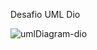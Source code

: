 Desafio UML Dio

![umlDiagram-dio](https://github.com/user-attachments/assets/814f1916-7046-4ac8-83b0-db8f2aac5252)
